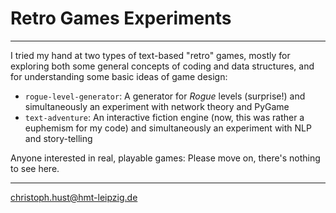 # Retro Games Experiments

---

I tried my hand at two types of text-based "retro" games, mostly for exploring both some general concepts of coding and data structures, and for understanding some basic ideas of game design:

+ `rogue-level-generator`: A generator for _Rogue_ levels (surprise!) and simultaneously an experiment with network theory and PyGame
+ `text-adventure`: An interactive fiction engine (now, this was rather a euphemism for my code) and simultaneously an experiment with NLP and story-telling

Anyone interested in real, playable games: Please move on, there's nothing to see here.

---

christoph.hust@hmt-leipzig.de